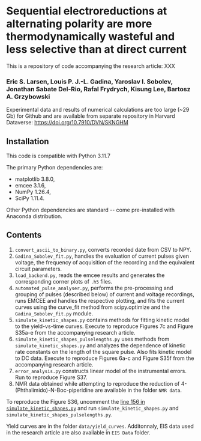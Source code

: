 # Sequential electroreductions at alternating polarity are more thermodynamically wasteful and less selective than at direct current
This is a repository of code accompanying the research article: XXX

### Eric S. Larsen, Louis P. J.-L. Gadina, Yaroslav I. Sobolev, Jonathan Sabate Del-Rio, Rafal Frydrych, Kisung Lee, Bartosz A. Grzybowski

Experimental data and results of numerical calculations are too large (~29 Gb) for Github and are available from separate repository in Harvard Dataverse: https://doi.org/10.7910/DVN/SKNGHM

## Installation
This code is compatible with Python 3.11.7

The primary Python dependencies are:

- matplotlib 3.8.0,
- emcee 3.1.6,
- NumPy 1.26.4,
- SciPy 1.11.4.
  
Other Python dependencies are standard -- come pre-installed with Anaconda distribution.

## Contents
 
1.	`convert_ascii_to_binary.py`, converts recorded date from CSV to NPY.
2.	`Gadina_Sobolev_fit.py`, handles the evaluation of current pulses given voltage, the frequency of acquisition of the recording and the equivalent circuit parameters.
3.	`load_backend.py`, reads the emcee results and generates the corresponding corner plots of `.h5` files.
4.	`automated_pulse_analyser.py`, performs the pre-processing and grouping of pulses (described below) of current and voltage recordings, runs EMCEE and handles the respective plotting, and fits the current curves using the curve_fit method from scipy.optimize and the `Gadina_Sobolev_fit.py` module.
5.	`simulate_kinetic_shapes.py` contains methods for fitting kinetic model to the yield-vs-time curves. Execute to reproduce Figures 7c and Figure S35a-e from the accompanying research article.
6.	`simulate_kinetic_shapes_pulselengths.py` uses methods from `simulate_kinetic_shapes.py` and analyzes the dependence of kinetic rate constants on the length of the square pulse. Also fits kinetic model to DC data. Execute to reproduce Figures 6a-c and Figure S35f from the accompanying research article.
7.	`error_analysis.py` constructs linear model of the instrumental errors. Run to reproduce Figure S37.
8.  NMR data obtained while attempting to reproduce the reduction of 4-(Phthalimido)-N-Boc-piperidine are available in the folder `NMR data`. 

To reproduce the Figure S36, uncomment the [line 156 in ``simulate_kinetic_shapes.py``](https://github.com/GadinaL/Automated_Pulse_Fitting-Electrochemistry/blob/2ad77a00de21ce842dd79ca302897557b8c6a54c/simulate_kinetics_shapes.py#L156) and run `simulate_kinetic_shapes.py` and `simulate_kinetic_shapes_pulselengths.py`.

Yield curves are in the folder `data/yield_curves`.
Additonnaly, EIS data used in the research article are also available in `EIS Data` folder.

